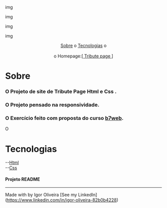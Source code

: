 img

img

img

img


<p align="center">
<a href="#sobre">Sobre</a> o
<a href="#sobre">Tecnologias</a> o
<br><br>
o Homepage:[<a href="https://igoroliveiranunes.github.io/Medicenter/"> Tribute page </a>]
  
  
# Sobre
<h3>O Projeto de site de Tribute Page Html e Css .</h3>
<h3>O Projeto pensado na responsividade.
<h3>O Exercício feito com proposta do curso 
<a href="https://b7web.com.br">b7web</a>.</h3>
<p>O</p>
  
# Tecnologias
--<a href="https://www.learn-html.org">Html</a><br>
--<a href="https://www.css.org">Css</a><br>
  
<h4> Projeto README </h4>
  
---
Made with by Igor Oliveira [See my LinkedIn](<a href="https://www.linkedin.com/in/igor-oliveira-82b0b4228">https://www.linkedin.com/in/igor-oliveira-82b0b4228</a>)
